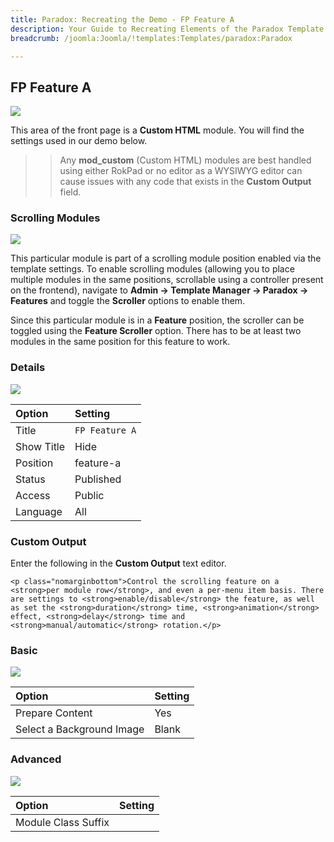 ```yaml
---
title: Paradox: Recreating the Demo - FP Feature A
description: Your Guide to Recreating Elements of the Paradox Template for Joomla
breadcrumb: /joomla:Joomla/!templates:Templates/paradox:Paradox

---
```


FP Feature A
-----

![][demo]

This area of the front page is a **Custom HTML** module. You will find the settings used in our demo below.

>> Any **mod_custom** (Custom HTML) modules are best handled using either RokPad or no editor as a WYSIWYG editor can cause issues with any code that exists in the **Custom Output** field.

### Scrolling Modules

![][demo5]

This particular module is part of a scrolling module position enabled via the template settings. To enable scrolling modules (allowing you to place multiple modules in the same positions, scrollable using a controller present on the frontend), navigate to **Admin -> Template Manager -> Paradox -> Features** and toggle the **Scroller** options to enable them. 

Since this particular module is in a **Feature** position, the scroller can be toggled using the **Feature Scroller** option. There has to be at least two modules in the same position for this feature to work.

### Details

![][demo2]

| Option     | Setting           |  
| :--------- | :---------------- |  
| Title      | `FP Feature A`    |  
| Show Title | Hide              |  
| Position   | feature-a         |  
| Status     | Published         |  
| Access     | Public            |  
| Language   | All               |  

### Custom Output

Enter the following in the **Custom Output** text editor.

~~~
<p class="nomarginbottom">Control the scrolling feature on a <strong>per module row</strong>, and even a per-menu item basis. There are settings to <strong>enable/disable</strong> the feature, as well as set the <strong>duration</strong> time, <strong>animation</strong> effect, <strong>delay</strong> time and <strong>manual/automatic</strong> rotation.</p>
~~~

### Basic

![][demo3]

| Option                    | Setting |
| :------------------------ | :------ |
| Prepare Content           | Yes     |
| Select a Background Image | Blank   |

### Advanced

![][demo4]

| Option              | Setting |  
| :------------------ | :------ |  
| Module Class Suffix |         |  

[demo]: assets/demo_3.jpeg
[demo2]: assets/demo_3a.jpeg
[demo3]: assets/demo_3b.jpeg
[demo4]: assets/demo_3c.jpeg
[demo5]: assets/demo_1d.jpeg
